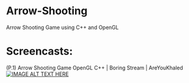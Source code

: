 # Arrow-Shooting
Arrow Shooting Game using C++ and OpenGL

# Screencasts:

(P.1) Arrow Shooting Game OpenGL C++ | Boring Stream | AreYouKhaled
[![IMAGE ALT TEXT HERE](https://img.youtube.com/vi/gQSJmpTa9g8/0.jpg)](https://youtu.be/gQSJmpTa9g8)

